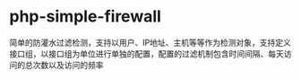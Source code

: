 # php-simple-firewall

简单的防灌水过滤检测，支持以用户、IP地址、主机等等作为检测对象，支持定义接口组，以接口组为单位进行单独的配置，配置的过滤机制包含时间间隔、每天访问的总次数以及访问的频率
